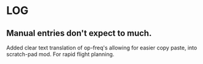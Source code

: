 # LOG
## Manual entries don't expect to much.

Added clear text translation of op-freq's allowing for easier copy paste, into scratch-pad mod. For rapid flight planning.